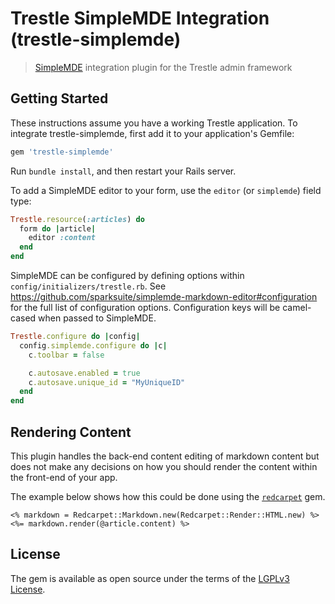 # Trestle SimpleMDE Integration (trestle-simplemde)

> [SimpleMDE](https://simplemde.com/) integration plugin for the Trestle admin framework


## Getting Started

These instructions assume you have a working Trestle application. To integrate trestle-simplemde, first add it to your application's Gemfile:

```ruby
gem 'trestle-simplemde'
```

Run `bundle install`, and then restart your Rails server.

To add a SimpleMDE editor to your form, use the `editor` (or `simplemde`) field type:

```ruby
Trestle.resource(:articles) do
  form do |article|
    editor :content
  end
end
```

SimpleMDE can be configured by defining options within `config/initializers/trestle.rb`. See https://github.com/sparksuite/simplemde-markdown-editor#configuration for the full list of configuration options. Configuration keys will be camel-cased when passed to SimpleMDE.

```ruby
Trestle.configure do |config|
  config.simplemde.configure do |c|
    c.toolbar = false

    c.autosave.enabled = true
    c.autosave.unique_id = "MyUniqueID"
  end
end
```


## Rendering Content

This plugin handles the back-end content editing of markdown content but does not make any decisions on how you should render the content within the front-end of your app.

The example below shows how this could be done using the [`redcarpet`](https://github.com/vmg/redcarpet) gem.

```erb
<% markdown = Redcarpet::Markdown.new(Redcarpet::Render::HTML.new) %>
<%= markdown.render(@article.content) %>
```


## License

The gem is available as open source under the terms of the [LGPLv3 License](https://opensource.org/licenses/LGPL-3.0).
